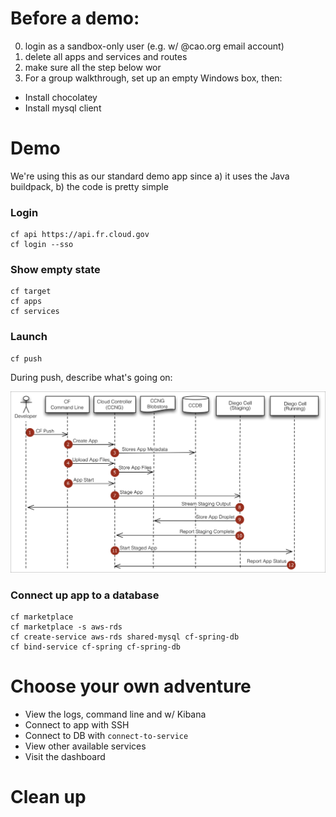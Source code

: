 # Before a demo:

0. login as a sandbox-only user (e.g. w/ @cao.org email account)
0. delete all apps and services and routes
0. make sure all the step below wor
0. For a group walkthrough, set up an empty Windows box, then:
* Install chocolatey
* Install mysql client

# Demo

We're using this as our standard demo app since a) it uses the Java buildpack, b) the code is pretty simple

### Login

```
cf api https://api.fr.cloud.gov
cf login --sso
```

### Show empty state

```
cf target
cf apps
cf services
```

### Launch

```
cf push
```

During push, describe what's going on:

![Staging](https://github.com/18F/cg-workshop/raw/master/images/app_push_flow_diagram_diego.png)

### Connect up app to a database

```
cf marketplace
cf marketplace -s aws-rds
cf create-service aws-rds shared-mysql cf-spring-db
cf bind-service cf-spring cf-spring-db
```

# Choose your own adventure

* View the logs, command line and w/ Kibana
* Connect to app with SSH
* Connect to DB with `connect-to-service`
* View other available services
* Visit the dashboard 

# Clean up